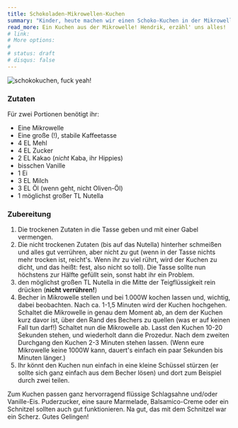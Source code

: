```yaml
---
title: Schokoladen-Mikrowellen-Kuchen
summary: "Kinder, heute machen wir einen Schoko-Kuchen in der Mikrowelle. Total einfach und vor allem sehr schnell gemacht. Kuchen aus der Mikrowelle! Die Menschheit hat alles erreicht, was es zu erreichen gibt!"
read_more: Ein Kuchen aus der Mikrowelle! Hendrik, erzähl' uns alles!
# link:
# More options:
#
# status: draft
# disqus: false
---
```


![schokokuchen, fuck yeah!](/media/schokokuchen.jpg)

### Zutaten

Für zwei Portionen benötigt ihr:

* Eine Mikrowelle
* Eine große (!), stabile Kaffeetasse
* 4 EL Mehl
* 4 EL Zucker
* 2 EL Kakao (*nicht* Kaba, ihr Hippies)
* bisschen Vanille
* 1 Ei
* 3 EL Milch
* 3 EL Öl (wenn geht, nicht Oliven-Öl)
* 1 möglichst großer TL Nutella

### Zubereitung

1. Die trockenen Zutaten in die Tasse geben und mit einer Gabel vermengen.
2. Die nicht trockenen Zutaten (bis auf das Nutella) hinterher schmeißen und alles gut verrühren, aber nicht *zu* gut (wenn in der Tasse nichts mehr trocken ist, reicht's. Wenn ihr zu viel rührt, wird der Kuchen zu dicht, und das heißt: fest, also nicht so toll). Die Tasse sollte nun höchstens zur Hälfte gefüllt sein, sonst habt ihr ein Problem.
3. den möglichst großen TL Nutella in die Mitte der Teigflüssigkeit rein drücken (**nicht verrühren!**)
4. Becher in Mikrowelle stellen und bei 1.000W kochen lassen und, wichtig, dabei beobachten. Nach ca. 1-1,5 Minuten wird der Kuchen hochgehen. Schaltet die Mikrowelle in genau dem Moment ab, an dem der Kuchen kurz davor ist, über den Rand des Bechers zu quellen (was er auf keinen Fall tun darf!) Schaltet nun die Mikrowelle ab. Lasst den Kuchen 10-20 Sekunden stehen, und wiederholt dann die Prozedur. Nach dem zweiten Durchgang den Kuchen 2-3 Minuten stehen lassen. (Wenn eure Mikrowelle keine 1000W kann, dauert's einfach ein paar Sekunden bis Minuten länger.)
5. Ihr könnt den Kuchen nun einfach in eine kleine Schüssel stürzen (er sollte sich ganz einfach aus dem Becher lösen) und dort zum Beispiel durch zwei teilen.

Zum Kuchen passen ganz hervorragend flüssige Schlagsahne und/oder Vanille-Eis. Puderzucker, eine saure Marmelade, Balsamico-Creme oder ein Schnitzel sollten auch gut funktionieren. Na gut, das mit dem Schnitzel war ein Scherz. Gutes Gelingen!
